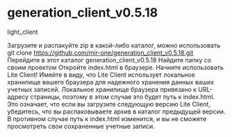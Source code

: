 # generation_client_v0.5.18
light_client

Загрузите и распакуйте zip в какой-либо каталог, можно использовать git clone https://github.com/mir-one/generation_client_v0.5.18.git
Перейдите в этот каталог generation_client_v0.5.18
Найдите папку со своим проектом
Откройте index.html в браузере.
Начните использовать Lite Client!
Имейте в виду, что Lite Client использует локальное хранилище вашего браузера для надежного хранения данных ваших учетных записей. Локальное хранилище браузера привязано к URL-адресу страницы, поэтому в этом случае это будет путь к index.html. Это означает, что если вы загрузите следующую версию Lite Client, убедитесь, что вы распаковываете архив в каталог предыдущей версии. В противном случае путь к index.html изменится, и вы не сможете просмотреть свои сохраненные учетные записи.
